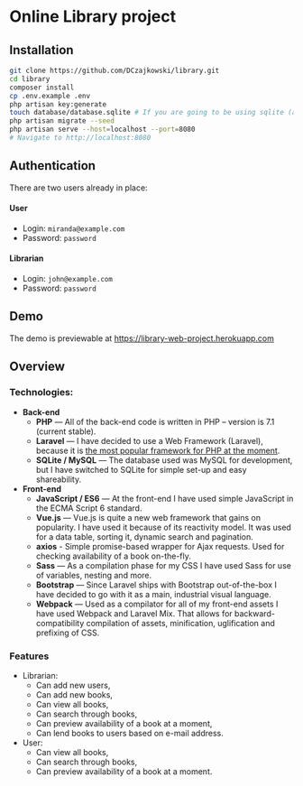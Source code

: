 # Online Library project
## Installation
```bash
git clone https://github.com/DCzajkowski/library.git
cd library
composer install
cp .env.example .env
php artisan key:generate
touch database/database.sqlite # If you are going to be using sqlite (already set-up)
php artisan migrate --seed
php artisan serve --host=localhost --port=8080
# Navigate to http://localhost:8080
```

## Authentication
There are two users already in place:
#### User
- Login: `miranda@example.com`
- Password: `password`

#### Librarian
- Login: `john@example.com`
- Password: `password`

## Demo
The demo is previewable at https://library-web-project.herokuapp.com

## Overview
### Technologies:
- **Back-end**
    - **PHP** — All of the back-end code is written in PHP – version is 7.1 (current stable).
    - **Laravel** — I have decided to use a Web Framework (Laravel), because it is [the most popular framework for PHP at the moment](https://trends.google.com/trends/explore?q=Laravel,Symfony,CakePHP,Codeigniter,Yii).
    - **SQLite / MySQL** — The database used was MySQL for development, but I have switched to SQLite for simple set-up and easy shareability.
- **Front-end**
    - **JavaScript / ES6** — At the front-end I have used simple JavaScript in the ECMA Script 6 standard.
    - **Vue.js** — Vue.js is quite a new web framework that gains on popularity. I have used it because of its reactivity model. It was used for a data table, sorting it, dynamic search and pagination.
    - **axios** - Simple promise-based wrapper for Ajax requests. Used for checking availability of a book on-the-fly.
    - **Sass** — As a compilation phase for my CSS I have used Sass for use of variables, nesting and more.
    - **Bootstrap** — Since Laravel ships with Bootstrap out-of-the-box I have decided to go with it as a main, industrial visual language.
    - **Webpack** — Used as a compilator for all of my front-end assets I have used Webpack and Laravel Mix. That allows for backward-compatibility compilation of assets, minification, uglification and prefixing of CSS.

### Features
- Librarian:
    - Can add new users,
    - Can add new books,
    - Can view all books,
    - Can search through books,
    - Can preview availability of a book at a moment,
    - Can lend books to users based on e-mail address.
- User:
    - Can view all books,
    - Can search through books,
    - Can preview availability of a book at a moment.
